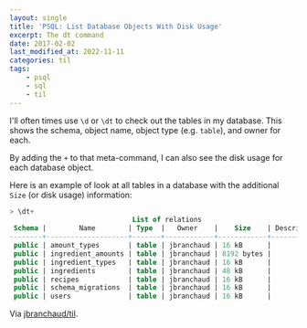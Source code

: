 ```yaml
---
layout: single
title: 'PSQL: List Database Objects With Disk Usage'
excerpt: The dt command
date: 2017-02-02
last_modified_at: 2022-11-11
categories: til
tags:
    - psql
    - sql
    - til
---
```


I'll often times use `\d` or `\dt` to check out the tables in my database.
This shows the schema, object name, object type (e.g. `table`), and owner
for each.

By adding the `+` to that meta-command, I can also see the disk usage for
each database object.

Here is an example of look at all tables in a database with the additional
`Size` (or disk usage) information:

```sql
> \dt+
                              List of relations
 Schema |        Name        | Type  |   Owner    |    Size    | Description
--------+--------------------+-------+------------+------------+-------------
 public | amount_types       | table | jbranchaud | 16 kB      |
 public | ingredient_amounts | table | jbranchaud | 8192 bytes |
 public | ingredient_types   | table | jbranchaud | 16 kB      |
 public | ingredients        | table | jbranchaud | 48 kB      |
 public | recipes            | table | jbranchaud | 16 kB      |
 public | schema_migrations  | table | jbranchaud | 16 kB      |
 public | users              | table | jbranchaud | 16 kB      |
```

Via [jbranchaud/til](https://github.com/jbranchaud/til).
